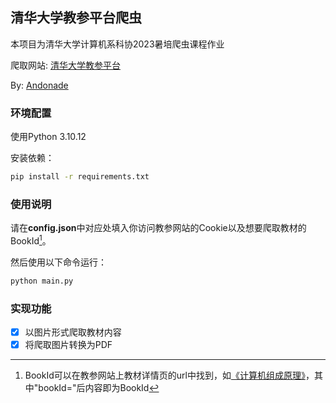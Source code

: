 ## 清华大学教参平台爬虫

本项目为清华大学计算机系科协2023暑培爬虫课程作业

爬取网站: [清华大学教参平台](http://reserves.lib.tsinghua.edu.cn/)

By: [Andonade](https://github.com/Andonade)

### 环境配置

使用Python 3.10.12

安装依赖：

```zsh
pip install -r requirements.txt
```

### 使用说明

请在**config.json**中对应处填入你访问教参网站的Cookie以及想要爬取教材的BookId[^1]。

[^1]: BookId可以在教参网站上教材详情页的url中找到，如[《计算机组成原理》](http://reserves.lib.tsinghua.edu.cn/Search/BookDetail?bookId=ca0dfa6c-339e-4d95-8be4-769d8578164c)，其中"bookId="后内容即为BookId

然后使用以下命令运行：

```zsh
python main.py
```

### 实现功能

- [x] 以图片形式爬取教材内容
- [x] 将爬取图片转换为PDF
